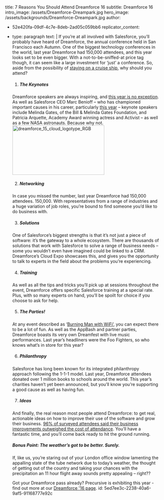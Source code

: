 title: 7 Reasons You Should Attend Dreamforce 16
subtitle: Dreamforce 16
intro_image: /assets/Dreamforce-Dreampark.jpg
hero_image: /assets/backgrounds/Dreamforce-Dreampark.jpg
author:
  - 52e420fa-09df-4c7e-8deb-2ad05c059bb6
replicator_content:
  - 
    type: paragraph
    text: |
      If you’re at all involved with Salesforce, you’ll probably have heard of Dreamforce, the annual conference held in San Francisco each Autumn. One of the biggest technology conferences in the world, last year Dreamforce had 150,000 attendees, and this year looks set to be even bigger. With a not-to-be-sniffed-at price tag though, it can seem like a large investment for ‘just’ a conference. So, aside from the possibility of <a href="http://uk.businessinsider.com/salesforces-dreamboat-for-dreamforce-2015-9">staying on a cruise ship</a>, why should you attend?
      <ol>
      <li>
      <h5>The Keynotes</h5>
      </li>
      </ol>
      Dreamforce speakers are always inspiring, and <a href="https://www.salesforce.com/dreamforce/DF16/keynotes/">this year is no exception</a>. As well as Salesforce CEO Marc Benioff – who has championed important causes in his career, particularly <a href="http://www.huffingtonpost.com/2015/04/07/marc-benioff-indiana_n_7017032.html">this year</a> – keynote speakers include Melinda Gates, of the Bill &amp; Melinda Gates Foundation, and Patricia Arquette, Academy Award winning actress and Activist – as well as a few NASA astronauts. Because why not.
      
      <img class="alignright size-full wp-image-3670" src="https://www.precursive.com/assets/media/dreamforce_15_cloud_logotype_RGB.png" alt="dreamforce_15_cloud_logotype_RGB" width="300" height="161" />
      
      
      <ol start="2">
      <li>
      <h5>Networking</h5>
      </li>
      </ol>
      In case you missed the number, last year Dreamforce had 150,000 attendees. 150,000. With representatives from a range of industries and a huge variation of job roles, you’re bound to find someone you’d like to do business with.
      <ol start="3">
      <li>
      <h5>Solutions</h5>
      </li>
      </ol>
      One of Salesforce’s biggest strengths is that it’s not just a piece of software: it’s the gateway to a whole ecosystem. There are thousands of solutions that work with Salesforce to solve a range of business needs – some you wouldn’t even have imagined could be linked to a CRM. Dreamforce’s Cloud Expo showcases this, and gives you the opportunity to talk to experts in the field about the problems you’re experiencing.
      <ol start="4">
      <li>
      <h5>Training</h5>
      </li>
      </ol>
      As well as all the tips and tricks you’ll pick up at sessions throughout the event, Dreamforce offers specific Salesforce training at a special rate. Plus, with so many experts on hand, you’ll be spoilt for choice if you choose to ask for help.
      <ol start="5">
      <li>
      <h5>The Parties!</h5>
      </li>
      </ol>
      At any event described as ‘<a href="mailto:https://www.buzzfeed.com/mathewguiver/what-is-dreamforce%3Futm_term=.whke4PO85%23.ntDAVxklb">Burning Man with WiFi’</a>, you can expect there to be a lot of fun. As well as the AppBash and partner parties, Dreamforce boasts its very own Dreamfest with live music performances. Last year’s headliners were the Foo Fighters, so who knows what’s in store for this year?
      <ol start="6">
      <li>
      <h5>Philanthropy</h5>
      </li>
      </ol>
      Salesforce has long been known for its integrated philanthropy approach following the 1-1-1 model. Last year, Dreamforce attendees donated over 1 million books to schools around the world. This year’s charities haven’t yet been announced, but you’ll know you’re supporting a good cause as well as having fun.
      <ol start="7">
      <li>
      <h5>Ideas</h5>
      </li>
      </ol>
      And finally, the real reason most people attend Dreamforce: to get real, actionable ideas on how to improve their use of the software and grow their business. <a href="https://www.salesforce.com/blog/2016/05/convince-your-boss-dreamforce-16.html">96% of surveyed attendees said their business improvements outweighed the cost of attendance</a>. You’ll have a fantastic time, and you’ll come back ready to hit the ground running.
      <h5>Bonus Point: The weather’s got to be better. Surely.</h5>
      If, like us, you’re staring out of your London office window lamenting the appalling state of the tube network due to today’s weather, the thought of getting out of the country and taking your chances with the precipitation an 11 hour flight away sounds pretty appealing – right??
      
      Got your Dreamforce pass already? Precursive is exhibiting this year - find out more at our <a href="http://www.precursive.co.uk/dreamforce-16/">Dreamforce '16 page</a>.
id: 5ed7ee3c-2238-40a6-9af5-91168777e92c
